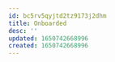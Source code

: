 ```yaml
---
id: bc5rv5qyjtd2tz9173j2dhm
title: Onboarded
desc: ''
updated: 1650742668996
created: 1650742668996
---
```


